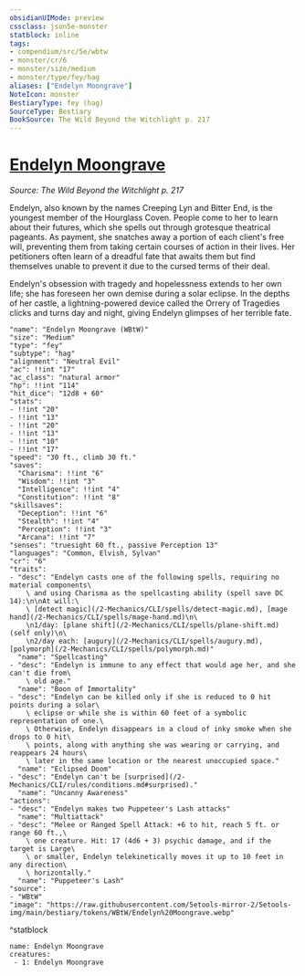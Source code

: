 ```yaml
---
obsidianUIMode: preview
cssclass: json5e-monster
statblock: inline
tags:
- compendium/src/5e/wbtw
- monster/cr/6
- monster/size/medium
- monster/type/fey/hag
aliases: ["Endelyn Moongrave"]
NoteIcon: monster
BestiaryType: fey (hag)
SourceType: Bestiary
BookSource: The Wild Beyond the Witchlight p. 217
---
```

# [Endelyn Moongrave](2-Mechanics\CLI\bestiary\npc/endelyn-moongrave-wbtw.md)
*Source: The Wild Beyond the Witchlight p. 217*  

Endelyn, also known by the names Creeping Lyn and Bitter End, is the youngest member of the Hourglass Coven. People come to her to learn about their futures, which she spells out through grotesque theatrical pageants. As payment, she snatches away a portion of each client's free will, preventing them from taking certain courses of action in their lives. Her petitioners often learn of a dreadful fate that awaits them but find themselves unable to prevent it due to the cursed terms of their deal.

Endelyn's obsession with tragedy and hopelessness extends to her own life; she has foreseen her own demise during a solar eclipse. In the depths of her castle, a lightning-powered device called the Orrery of Tragedies clicks and turns day and night, giving Endelyn glimpses of her terrible fate.

```statblock
"name": "Endelyn Moongrave (WBtW)"
"size": "Medium"
"type": "fey"
"subtype": "hag"
"alignment": "Neutral Evil"
"ac": !!int "17"
"ac_class": "natural armor"
"hp": !!int "114"
"hit_dice": "12d8 + 60"
"stats":
- !!int "20"
- !!int "13"
- !!int "20"
- !!int "13"
- !!int "10"
- !!int "17"
"speed": "30 ft., climb 30 ft."
"saves":
  "Charisma": !!int "6"
  "Wisdom": !!int "3"
  "Intelligence": !!int "4"
  "Constitution": !!int "8"
"skillsaves":
  "Deception": !!int "6"
  "Stealth": !!int "4"
  "Perception": !!int "3"
  "Arcana": !!int "7"
"senses": "truesight 60 ft., passive Perception 13"
"languages": "Common, Elvish, Sylvan"
"cr": "6"
"traits":
- "desc": "Endelyn casts one of the following spells, requiring no material components\
    \ and using Charisma as the spellcasting ability (spell save DC 14):\n\nAt will:\
    \ [detect magic](/2-Mechanics/CLI/spells/detect-magic.md), [mage hand](/2-Mechanics/CLI/spells/mage-hand.md)\n\
    \n1/day: [plane shift](/2-Mechanics/CLI/spells/plane-shift.md) (self only)\n\
    \n2/day each: [augury](/2-Mechanics/CLI/spells/augury.md), [polymorph](/2-Mechanics/CLI/spells/polymorph.md)"
  "name": "Spellcasting"
- "desc": "Endelyn is immune to any effect that would age her, and she can't die from\
    \ old age."
  "name": "Boon of Immortality"
- "desc": "Endelyn can be killed only if she is reduced to 0 hit points during a solar\
    \ eclipse or while she is within 60 feet of a symbolic representation of one.\
    \ Otherwise, Endelyn disappears in a cloud of inky smoke when she drops to 0 hit\
    \ points, along with anything she was wearing or carrying, and reappears 24 hours\
    \ later in the same location or the nearest unoccupied space."
  "name": "Eclipsed Doom"
- "desc": "Endelyn can't be [surprised](/2-Mechanics/CLI/rules/conditions.md#surprised)."
  "name": "Uncanny Awareness"
"actions":
- "desc": "Endelyn makes two Puppeteer's Lash attacks"
  "name": "Multiattack"
- "desc": "Melee or Ranged Spell Attack: +6 to hit, reach 5 ft. or range 60 ft.,\
    \ one creature. Hit: 17 (4d6 + 3) psychic damage, and if the target is Large\
    \ or smaller, Endelyn telekinetically moves it up to 10 feet in any direction\
    \ horizontally."
  "name": "Puppeteer's Lash"
"source":
- "WBtW"
"image": "https://raw.githubusercontent.com/5etools-mirror-2/5etools-img/main/bestiary/tokens/WBtW/Endelyn%20Moongrave.webp"
```
^statblock

```encounter-table
name: Endelyn Moongrave
creatures:
 - 1: Endelyn Moongrave
```